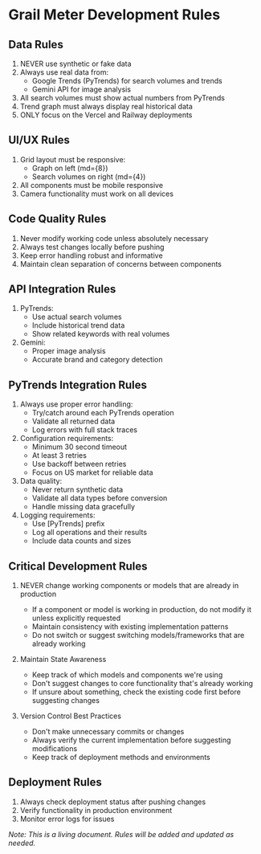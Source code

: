 # Grail Meter Development Rules

## Data Rules
1. NEVER use synthetic or fake data
2. Always use real data from:
   - Google Trends (PyTrends) for search volumes and trends
   - Gemini API for image analysis
3. All search volumes must show actual numbers from PyTrends
4. Trend graph must always display real historical data
5. ONLY focus on the Vercel and Railway deployments

## UI/UX Rules
1. Grid layout must be responsive:
   - Graph on left (md={8})
   - Search volumes on right (md={4})
2. All components must be mobile responsive
3. Camera functionality must work on all devices

## Code Quality Rules
1. Never modify working code unless absolutely necessary
2. Always test changes locally before pushing
3. Keep error handling robust and informative
4. Maintain clean separation of concerns between components

## API Integration Rules
1. PyTrends:
   - Use actual search volumes
   - Include historical trend data
   - Show related keywords with real volumes
2. Gemini:
   - Proper image analysis
   - Accurate brand and category detection

## PyTrends Integration Rules
1. Always use proper error handling:
   - Try/catch around each PyTrends operation
   - Validate all returned data
   - Log errors with full stack traces
2. Configuration requirements:
   - Minimum 30 second timeout
   - At least 3 retries
   - Use backoff between retries
   - Focus on US market for reliable data
3. Data quality:
   - Never return synthetic data
   - Validate all data types before conversion
   - Handle missing data gracefully
4. Logging requirements:
   - Use [PyTrends] prefix
   - Log all operations and their results
   - Include data counts and sizes

## Critical Development Rules
1. NEVER change working components or models that are already in production
   - If a component or model is working in production, do not modify it unless explicitly requested
   - Maintain consistency with existing implementation patterns
   - Do not switch or suggest switching models/frameworks that are already working

2. Maintain State Awareness
   - Keep track of which models and components we're using
   - Don't suggest changes to core functionality that's already working
   - If unsure about something, check the existing code first before suggesting changes

3. Version Control Best Practices
   - Don't make unnecessary commits or changes
   - Always verify the current implementation before suggesting modifications
   - Keep track of deployment methods and environments

## Deployment Rules
1. Always check deployment status after pushing changes
2. Verify functionality in production environment
3. Monitor error logs for issues

*Note: This is a living document. Rules will be added and updated as needed.*
